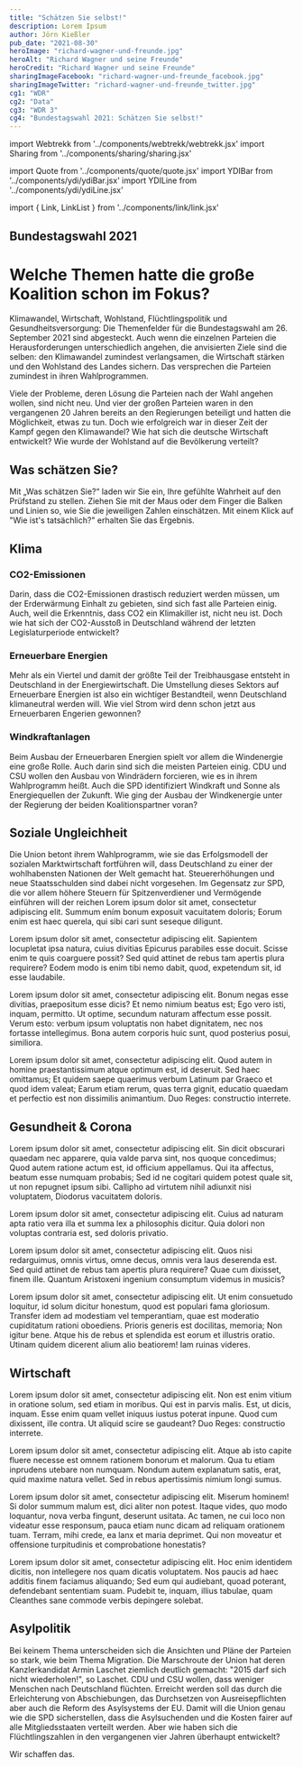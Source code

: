 ```yaml
---
title: "Schätzen Sie selbst!"
description: Lorem Ipsum
author: Jörn Kießler
pub_date: "2021-08-30"
heroImage: "richard-wagner-und-freunde.jpg"
heroAlt: "Richard Wagner und seine Freunde"
heroCredit: "Richard Wagner und seine Freunde"
sharingImageFacebook: "richard-wagner-und-freunde_facebook.jpg"
sharingImageTwitter: "richard-wagner-und-freunde_twitter.jpg"
cg1: "WDR"
cg2: "Data"
cg3: "WDR 3"
cg4: "Bundestagswahl 2021: Schätzen Sie selbst!"
---
```


import Webtrekk from '../components/webtrekk/webtrekk.jsx'
import Sharing from '../components/sharing/sharing.jsx'

import Quote from '../components/quote/quote.jsx'
import YDIBar from '../components/ydi/ydiBar.jsx'
import YDILine from '../components/ydi/ydiLine.jsx'

import { Link, LinkList } from '../components/link/link.jsx'

## Bundestagswahl 2021
# Welche Themen hatte die große Koalition schon im Fokus?
Klimawandel, Wirtschaft, Wohlstand, Flüchtlingspolitik und Gesundheitsversorgung: Die Themenfelder für die Bundestagswahl am 26. September 2021 sind abgesteckt. Auch wenn die einzelnen Parteien die Herausforderungen unterschiedlich angehen, die anvisierten Ziele sind die selben: den Klimawandel zumindest verlangsamen, die Wirtschaft stärken und den Wohlstand des Landes sichern. Das versprechen die Parteien zumindest in ihren Wahlprogrammen.

Viele der Probleme, deren Lösung die Parteien nach der Wahl angehen wollen, sind nicht neu. Und vier der großen Parteien waren in den vergangenen 20 Jahren bereits an den Regierungen beteiligt und hatten die Möglichkeit, etwas zu tun. Doch wie erfolgreich war in dieser Zeit der Kampf gegen den Klimawandel? Wie hat sich die deutsche Wirtschaft entwickelt? Wie wurde der Wohlstand auf die Bevölkerung verteilt?

## Was schätzen Sie?
Mit „Was schätzen Sie?“ laden wir Sie ein, Ihre gefühlte Wahrheit auf den Prüfstand zu stellen. Ziehen Sie mit der Maus oder dem Finger die Balken und Linien so, wie Sie die jeweiligen Zahlen einschätzen. Mit einem Klick auf "Wie ist's tatsächlich?" erhalten Sie das Ergebnis.


## Klima
### CO2-Emissionen
Darin, dass die CO2-Emissionen drastisch reduziert werden müssen, um der Erderwärmung Einhalt zu gebieten, sind sich fast alle Parteien einig. Auch, weil die Erkenntnis, dass CO2 ein Klimakiller ist, nicht neu ist. Doch wie hat sich der CO2-Ausstoß in Deutschland während der letzten Legislaturperiode entwickelt?

<YDILine name="climate_emissions"/>

### Erneuerbare Energien
Mehr als ein Viertel und damit der größte Teil der Treibhausgase entsteht in Deutschland in der Energiewirtschaft. Die Umstellung dieses Sektors auf Erneuerbare Energien ist also ein wichtiger Bestandteil, wenn Deutschland klimaneutral werden will. Wie viel Strom wird denn schon jetzt aus Erneuerbaren Engerien gewonnen?

<YDILine name="climate_power"/>

### Windkraftanlagen
Beim Ausbau der Erneuerbaren Energien spielt vor allem die Windenergie eine große Rolle. Auch darin sind sich die meisten Parteien einig. CDU und CSU wollen den Ausbau von Windrädern forcieren, wie es in ihrem Wahlprogramm heißt. Auch die SPD identifiziert Windkraft und Sonne als Energiequellen der Zukunft. Wie ging der Ausbau der Windkenergie unter der Regierung der beiden Koalitionspartner voran?

<YDILine name="climate_wind"/>


## Soziale Ungleichheit

Die Union betont ihrem Wahlprogramm, wie sie das Erfolgsmodell der sozialen Marktwirtschaft fortführen will, dass Deutschland zu einer der wohlhabensten Nationen der Welt gemacht hat. Steuererhöhungen und neue Staatsschulden sind dabei nicht vorgesehen. Im Gegensatz zur SPD, die vor allem höhere Steuern für Spitzenverdiener und Vermögende einführen will der reichen Lorem ipsum dolor sit amet, consectetur adipiscing elit. Summum ením bonum exposuit vacuitatem doloris; Eorum enim est haec querela, qui sibi cari sunt seseque diligunt.

<YDIBar name="inequality_wealth"/>

Lorem ipsum dolor sit amet, consectetur adipiscing elit. Sapientem locupletat ipsa natura, cuius divitias Epicurus parabiles esse docuit. Scisse enim te quis coarguere possit? Sed quid attinet de rebus tam apertis plura requirere? Eodem modo is enim tibi nemo dabit, quod, expetendum sit, id esse laudabile.

<YDIBar name="inequality_top_ten"/>

Lorem ipsum dolor sit amet, consectetur adipiscing elit. Bonum negas esse divitias, praeposìtum esse dicis? Et nemo nimium beatus est; Ego vero isti, inquam, permitto. Ut optime, secundum naturam affectum esse possit. Verum esto: verbum ipsum voluptatis non habet dignitatem, nec nos fortasse intellegimus. Bona autem corporis huic sunt, quod posterius posui, similiora.

<YDIBar name="inequality_none"/>

Lorem ipsum dolor sit amet, consectetur adipiscing elit. Quod autem in homine praestantissimum atque optimum est, id deseruit. Sed haec omittamus; Et quidem saepe quaerimus verbum Latinum par Graeco et quod idem valeat; Earum etiam rerum, quas terra gignit, educatio quaedam et perfectio est non dissimilis animantium. Duo Reges: constructio interrete.


## Gesundheit & Corona

Lorem ipsum dolor sit amet, consectetur adipiscing elit. Sin dicit obscurari quaedam nec apparere, quia valde parva sint, nos quoque concedimus; Quod autem ratione actum est, id officium appellamus. Qui ita affectus, beatum esse numquam probabis; Sed id ne cogitari quidem potest quale sit, ut non repugnet ipsum sibi. Callipho ad virtutem nihil adiunxit nisi voluptatem, Diodorus vacuitatem doloris.

<YDILine name="health_hospitals"/>

Lorem ipsum dolor sit amet, consectetur adipiscing elit. Cuius ad naturam apta ratio vera illa et summa lex a philosophis dicitur. Quia dolori non voluptas contraria est, sed doloris privatio.

<YDILine name="health_beds"/>

Lorem ipsum dolor sit amet, consectetur adipiscing elit. Quos nisi redarguimus, omnis virtus, omne decus, omnis vera laus deserenda est. Sed quid attinet de rebus tam apertis plura requirere? Quae cum dixisset, finem ille. Quantum Aristoxeni ingenium consumptum videmus in musicis?

<YDILine name="health_beds_in_use"/>

Lorem ipsum dolor sit amet, consectetur adipiscing elit. Ut enim consuetudo loquitur, id solum dicitur honestum, quod est populari fama gloriosum. Transfer idem ad modestiam vel temperantiam, quae est moderatio cupiditatum rationi oboediens. Prioris generis est docilitas, memoria; Non igitur bene. Atque his de rebus et splendida est eorum et illustris oratio. Utinam quidem dicerent alium alio beatiorem! Iam ruinas videres.


## Wirtschaft

Lorem ipsum dolor sit amet, consectetur adipiscing elit. Non est enim vitium in oratione solum, sed etiam in moribus. Qui est in parvis malis. Est, ut dicis, inquam. Esse enim quam vellet iniquus iustus poterat inpune. Quod cum dixissent, ille contra. Ut aliquid scire se gaudeant? Duo Reges: constructio interrete.

<YDILine name="economy_exports"/>

Lorem ipsum dolor sit amet, consectetur adipiscing elit. Atque ab isto capite fluere necesse est omnem rationem bonorum et malorum. Qua tu etiam inprudens utebare non numquam. Nondum autem explanatum satis, erat, quid maxime natura vellet. Sed in rebus apertissimis nimium longi sumus.

<YDILine name="economy_excess_exports"/>

Lorem ipsum dolor sit amet, consectetur adipiscing elit. Miserum hominem! Si dolor summum malum est, dici aliter non potest. Itaque vides, quo modo loquantur, nova verba fingunt, deserunt usitata. Ac tamen, ne cui loco non videatur esse responsum, pauca etiam nunc dicam ad reliquam orationem tuam. Terram, mihi crede, ea lanx et maria deprimet. Qui non moveatur et offensione turpitudinis et comprobatione honestatis?

<YDILine name="economy_unemployed"/>

Lorem ipsum dolor sit amet, consectetur adipiscing elit. Hoc enim identidem dicitis, non intellegere nos quam dicatis voluptatem. Nos paucis ad haec additis finem faciamus aliquando; Sed eum qui audiebant, quoad poterant, defendebant sententiam suam. Pudebit te, inquam, illius tabulae, quam Cleanthes sane commode verbis depingere solebat.

<YDILine name="economy_debt"/>

## Asylpolitik

Bei keinem Thema unterscheiden sich die Ansichten und Pläne der Parteien so stark, wie beim Thema Migration. Die Marschroute der Union hat deren Kanzlerkandidat Armin Laschet ziemlich deutlich gemacht: "2015 darf sich nicht wiederholen!", so Laschet. CDU und CSU wollen, dass weniger Menschen nach Deutschland flüchten. Erreicht werden soll das durch die Erleichterung von Abschiebungen, das Durchsetzen von Ausreisepflichten aber auch die Reform des Asylsystems der EU. Damit will die Union genau wie die SPD sicherstellen, dass die Asylsuchenden und die Kosten fairer auf alle Mitgliedsstaaten verteilt werden. Aber wie haben sich die Flüchtlingszahlen in den vergangenen vier Jahren überhaupt entwickelt?

<YDILine name="immigration_asylum"/>


<Quote author="Angela Merkel">Wir schaffen das.</Quote>


<Sharing twitter facebook mail whatsapp telegram reddit xing linkedin />

